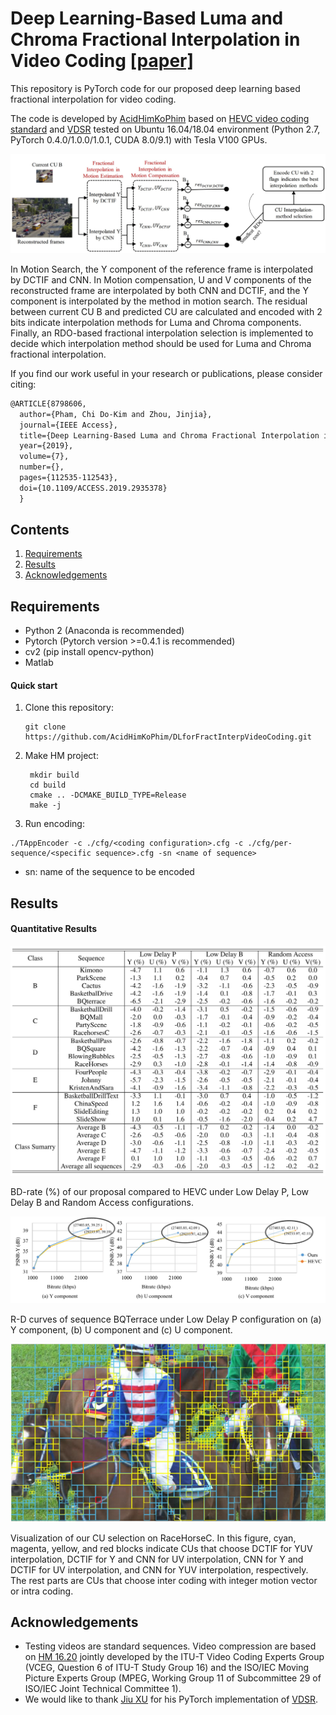 # Deep Learning-Based Luma and Chroma Fractional Interpolation in Video Coding [[paper]](https://ieeexplore.ieee.org/document/8798606)

This repository is PyTorch code for our proposed deep learning based fractional interpolation for video coding.

The code is developed by [AcidHimKoPhim](https://github.com/AcidHimKoPhim) based on [HEVC video coding standard](https://vcgit.hhi.fraunhofer.de/jvet/HM/-/tree/HM-16.20) and [VDSR](https://github.com/twtygqyy/pytorch-vdsr) tested on Ubuntu 16.04/18.04 environment (Python 2.7, PyTorch 0.4.0/1.0.0/1.0.1, CUDA 8.0/9.1) with Tesla V100 GPUs.

![](figs/arch.jpg)

In Motion Search, the Y component of the reference frame is interpolated by DCTIF and CNN. In Motion compensation, U and V components of the reconstructed frame are interpolated by both CNN and DCTIF, and the Y component is interpolated by the method in motion search. The residual between current CU B and predicted CU are calculated and encoded with 2 bits indicate interpolation methods for Luma and Chroma components. Finally, an RDO-based fractional interpolation selection is implemented to decide which interpolation method should be used for Luma and Chroma fractional interpolation.

If you find our work useful in your research or publications, please consider citing:

```latex
@ARTICLE{8798606,
  author={Pham, Chi Do-Kim and Zhou, Jinjia},
  journal={IEEE Access}, 
  title={Deep Learning-Based Luma and Chroma Fractional Interpolation in Video Coding}, 
  year={2019},
  volume={7},
  number={},
  pages={112535-112543},
  doi={10.1109/ACCESS.2019.2935378}
  }
```

## Contents
1. [Requirements](#Requirements)
2. [Results](#results)
3. [Acknowledgements](#acknowledgements)

## Requirements
- Python 2 (Anaconda is recommended)
- Pytorch (Pytorch version >=0.4.1 is recommended)
- cv2 (pip install opencv-python)
- Matlab 


#### Quick start

1. Clone this repository:

   ```shell
   git clone https://github.com/AcidHimKoPhim/DLforFractInterpVideoCoding.git
   ```

2. Make HM project:

   ```shell
    mkdir build
    cd build
    cmake .. -DCMAKE_BUILD_TYPE=Release
    make -j
   ```
   
3. Run encoding:

  ```shell
  ./TAppEncoder -c ./cfg/<coding configuration>.cfg -c ./cfg/per-sequence/<specific sequence>.cfg -sn <name of sequence> 
  ```
  
- sn: name of the sequence to be encoded

## Results

#### Quantitative Results

![](figs/codingresult.jpg)

BD-rate (%) of our proposal compared to HEVC under Low Delay P, Low Delay B and Random Access configurations.


![](figs/RD_curves.jpg)

R-D curves of sequence BQTerrace under Low Delay P configuration on (a) Y component, (b) U component and (c) U component.

![](figs/CU_selection.jpg)

Visualization of our CU selection on RaceHorseC. In this figure, cyan, magenta, yellow, and red blocks indicate CUs that choose DCTIF for YUV interpolation, DCTIF for Y and CNN for UV interpolation, CNN for Y and DCTIF for UV interpolation, and CNN for YUV interpolation, respectively. The rest parts are CUs that choose inter coding with integer motion vector or intra coding.


## Acknowledgements
- Testing videos are standard sequences. Video compression are based on [HM 16.20](https://vcgit.hhi.fraunhofer.de/jvet/HM/-/tree/HM-16.20) jointly developed by the ITU-T Video Coding Experts Group (VCEG, Question 6 of ITU-T Study Group 16) and the ISO/IEC Moving Picture Experts Group (MPEG, Working Group 11 of Subcommittee 29 of ISO/IEC Joint Technical Committee 1).
- We would like to thank [Jiu XU](https://github.com/twtygqyy) for his PyTorch implementation of [VDSR](https://github.com/twtygqyy/pytorch-vdsr).
